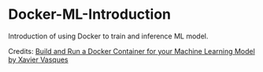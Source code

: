 # Docker-ML-Introduction
Introduction of using Docker to train and inference ML model.

Credits: [Build and Run a Docker Container for your Machine Learning Model by Xavier Vasques](https://towardsdatascience.com/build-and-run-a-docker-container-for-your-machine-learning-model-60209c2d7a7f)
